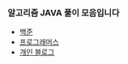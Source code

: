 ### 알고리즘 JAVA 풀이 모음입니다
- [백준](https://www.acmicpc.net/)
- [프로그래머스](https://programmers.co.kr/)
- [개인 블로그](https://devham76.github.io/tags/#algorithm)
